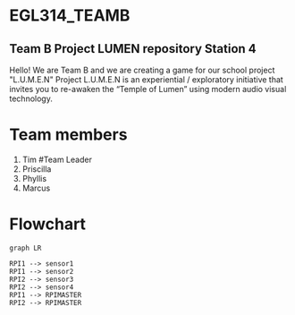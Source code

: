 # EGL314_TEAMB
Team B Project LUMEN repository Station 4
-------------------------------
Hello! We are Team B and we are creating a game for our school project "L.U.M.E.N"
Project L.U.M.E.N is an experiential / exploratory initiative that invites you to re-awaken the “Temple of Lumen” using modern audio visual technology.

# Team members

1. Tim
   #Team Leader
2. Priscilla
3. Phyllis
4. Marcus

# Flowchart

```mermaid
graph LR

RPI1 --> sensor1
RPI1 --> sensor2
RPI2 --> sensor3
RPI2 --> sensor4
RPI1 --> RPIMASTER
RPI2 --> RPIMASTER

```


